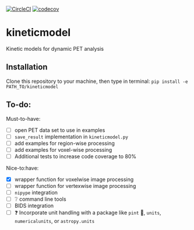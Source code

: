 [![CircleCI](https://circleci.com/gh/bilgelm/kineticmodel.svg?style=svg)](https://circleci.com/gh/bilgelm/kineticmodel)
[![codecov](https://codecov.io/gh/bilgelm/kineticmodel/branch/master/graph/badge.svg)](https://codecov.io/gh/bilgelm/kineticmodel)

# kineticmodel
Kinetic models for dynamic PET analysis

## Installation
Clone this repository to your machine, then type in terminal:
`pip install -e PATH_TO/kineticmodel`

## To-do:

Must-to-have:
- [ ] open PET data set to use in examples
- [ ] `save_result` implementation in `kineticmodel.py`
- [ ] add examples for region-wise processing
- [ ] add examples for voxel-wise processing
- [ ] Additional tests to increase code coverage to 80%

Nice-to:have:

- [x] wrapper function for voxelwise image processing
- [ ] wrapper function for vertexwise image processing
- [ ] `nipype` integration
- [ ] ❔ command line tools
- [ ] BIDS integration
- [ ] :question: Incorporate unit handling with a package like `pint` :beer:, `units`, `numericalunits`, or `astropy.units`
